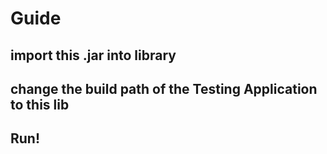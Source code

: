 # Guide
## import this .jar into library
## change the build path of the Testing Application to this lib
## Run! 
  
